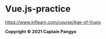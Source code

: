 # Vue.js-practice

https://www.inflearn.com/course/Age-of-Vuejs

**Copyright © 2021 Captain Pangyo**